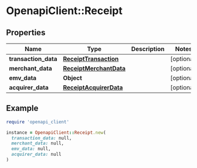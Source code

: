 # OpenapiClient::Receipt

## Properties

| Name | Type | Description | Notes |
| ---- | ---- | ----------- | ----- |
| **transaction_data** | [**ReceiptTransaction**](ReceiptTransaction.md) |  | [optional] |
| **merchant_data** | [**ReceiptMerchantData**](ReceiptMerchantData.md) |  | [optional] |
| **emv_data** | **Object** |  | [optional] |
| **acquirer_data** | [**ReceiptAcquirerData**](ReceiptAcquirerData.md) |  | [optional] |

## Example

```ruby
require 'openapi_client'

instance = OpenapiClient::Receipt.new(
  transaction_data: null,
  merchant_data: null,
  emv_data: null,
  acquirer_data: null
)
```

